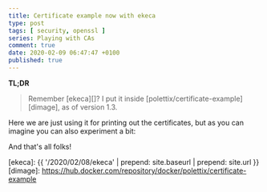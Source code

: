 ```yaml
---
title: Certificate example now with ekeca
type: post
tags: [ security, openssl ]
series: Playing with CAs
comment: true
date: 2020-02-09 06:47:47 +0100
published: true
---
```


**TL;DR**

> Remember [ekeca][]? I put it inside
> [polettix/certificate-example][dimage], as of version 1.3.

Here we are just using it for printing out the certificates, but as you can
imagine you can also experiment a bit:

<script id="asciicast-299257" src="https://asciinema.org/a/299257.js" async></script>

And that's all folks!


[ekeca]: {{ '/2020/02/08/ekeca' | prepend: site.baseurl | prepend: site.url }}
[dimage]: https://hub.docker.com/repository/docker/polettix/certificate-example
